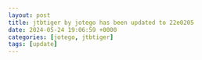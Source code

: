 ```yaml
---
layout: post
title: jtbtiger by jotego has been updated to 22e0205
date: 2024-05-24 19:06:59 +0000
categories: [jotego, jtbtiger]
tags: [update]
---
```


